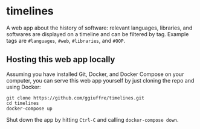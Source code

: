 # timelines

A web app about the history of software: relevant languages, libraries, and softwares are displayed on a timeline and can be filtered by tag. Example tags are `#languages`, `#web`, `#libraries`, and `#OOP`.



## Hosting this web app locally

Assuming you have installed Git, Docker, and Docker Compose on your computer, you can serve this web app yourself by just cloning the repo and using Docker:

```
git clone https://github.com/ggiuffre/timelines.git
cd timelines
docker-compose up
```

Shut down the app by hitting `Ctrl-C` and calling `docker-compose down`.
